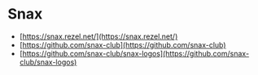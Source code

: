 # Snax

- [https://snax.rezel.net/](https://snax.rezel.net/)
- [https://github.com/snax-club](https://github.com/snax-club)
- [https://github.com/snax-club/snax-logos](https://github.com/snax-club/snax-logos)
